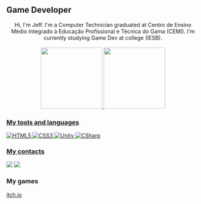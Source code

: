 ## Game Developer

<div align="center">
Hi, I'm Jeff. I'm a Computer Technician graduated at Centro de Ensino Médio Integrado à Educação Profissional e Técnica do Gama (CEMI). I'm currently studying Game Dev at college (IESB).
</div>

<div align="center"><br>
  <a href="https://github.com/Jefferso7n">
  <img height="160em" src="https://github-readme-stats.vercel.app/api?username=jefferso7n&show_icons=true&theme=github_dark&include_all_commits=true&count_private=true"/>
  <img height="160em" src="https://github-readme-stats.vercel.app/api/top-langs/?username=jefferso7n&layout=compact&langs_count=7&theme=github_dark"/>
</div>
  
### My tools and languages
  
<div style="display: inline_block">

  ![HTML5](https://img.shields.io/badge/HTML5-E34F26?style=for-the-badge&logo=html5&logoColor=white)
  ![CSS3](https://img.shields.io/badge/CSS3-1572B6?style=for-the-badge&logo=css3&logoColor=white)
  ![Unity](https://img.shields.io/badge/Unity-100000?style=for-the-badge&logo=unity&logoColor=white)
  ![CSharp](https://img.shields.io/badge/C%23-239120?style=for-the-badge&logo=c-sharp&logoColor=white)
</div>

### My contacts
  
<div>
  <a href="https://wa.me/5561984567673" target="_blank"><img src="https://img.shields.io/badge/WhatsApp-25D366?style=for-the-badge&logo=whatsapp&logoColor=white" target="_blank"></a>
  <a href = "mailto:JeffersonFillipeGameDev@gmail.com"><img src="https://img.shields.io/badge/Gmail-D14836?style=for-the-badge&logo=gmail&logoColor=white" target="_blank"></a>
</div>
  
### My games
  <div>
    <a href="https://jeffersonfillipe.itch.io/" target="_blank">itch.io</a>
  </div>
